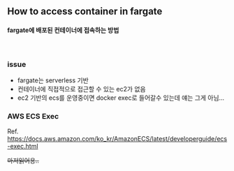 ## How to access container in fargate
#### fargate에 배포된 컨테이너에 접속하는 방법

<br>

### issue
- fargate는 serverless 기반
- 컨테이너에 직접적으로 접근할 수 있는 ec2가 없음
- ec2 기반의 ecs를 운영중이면 docker exec로 들어갈수 있는데 얘는 그게 아님...

### AWS ECS Exec
Ref. https://docs.aws.amazon.com/ko_kr/AmazonECS/latest/developerguide/ecs-exec.html

~~마저읽어용..~~